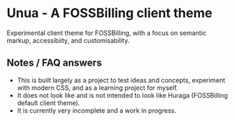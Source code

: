# Unua - A FOSSBilling client theme

Experimental client theme for FOSSBilling, with a focus on semantic markup, accessibiity, and customisability.

## Notes / FAQ answers

- This is built largely as a project to test ideas and concepts, experiment with modern CSS, and as a learning project for myself.
- It does not look like and is not intended to look like Huraga (FOSSBilling default client theme).
- It is currently very incomplete and a work in progress.
